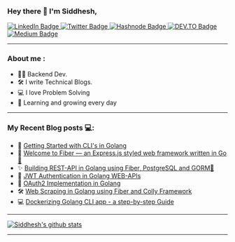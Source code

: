 ### Hey there 👋 I'm Siddhesh,

<div id="badges">
  <a href="https://www.linkedin.com/in/siddhesh-khandagale-3835581bb">
    <img src="https://img.shields.io/badge/LinkedIn-blue?style=for-the-badge&logo=linkedin&logoColor=white" alt="LinkedIn Badge"/>
  </a>
  <a href="https://twitter.com/siddhesh1102">
    <img src="https://img.shields.io/badge/Twitter-blue?style=for-the-badge&logo=twitter&logoColor=white" alt="Twitter Badge"/>
  </a>
  <a href="https://hashnode.com/@Siddheshk">
    <img src="https://img.shields.io/badge/Hashnode-2962FF?style=for-the-badge&logo=hashnode&logoColor=white" alt="Hashnode Badge"/>
  </a>
  <a href="https://dev.to/siddheshk02">
    <img src="https://img.shields.io/badge/dev.to-0A0A0A?style=for-the-badge&logo=devdotto&logoColor=white" alt="DEV.TO Badge"/>
  </a>
  
  <a href="https://medium.com/@khandagalesid02">
    <img src="https://img.shields.io/badge/Medium-12100E?style=for-the-badge&logo=medium&logoColor=white" alt="Medium Badge"/>
  </a>
</div>
<hr>

### About me :

- 👨‍💻 Backend Dev.
- 🛠  I write Technical Blogs.
- 💻 I love Problem Solving
- 👯 Learning and growing every day

<hr>

### My Recent Blog posts 💻: 
- 🌱 [Getting Started with CLI's in Golang](https://siddheshk.hashnode.dev/getting-started-with-clis-using-golang)
- 🚀 [Welcome to Fiber — an Express.js styled web framework written in Go🎉](https://siddheshk.hashnode.dev/go-fiber-tutorial-1)
- ✨ [Building REST-API in Golang using Fiber, PostgreSQL and GORM🎉](https://siddheshk.hashnode.dev/building-crud-operations-in-golang)
- 💯 [JWT Authentication in Golang WEB-APIs](https://siddheshk.hashnode.dev/jwt-authentication-in-go)
- 🔐 [OAuth2 Implementation in Golang](https://siddheshk.hashnode.dev/oauth-2-implementation-in-golang)
- 🛠  [Web Scraping in Golang using Fiber and Colly Framework](https://siddheshk.hashnode.dev/web-scraping-in-golang)
- 💻 [Dockerizing Golang CLI app - a step-by-step Guide](https://siddheshk.hashnode.dev/dockerizing-golang-cli-tool-a-step-by-step-guide)

<hr>


[![Siddhesh's github stats](https://github-readme-stats.vercel.app/api?username=Siddheshk02&count_private=true&show_icons=true&theme=radical&hide_rank=false)](https://github.com/Siddheshk02/github-readme-stats)
<hr>

